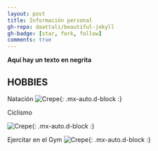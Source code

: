 ```yaml
---
layout: post
title: Información personal
gh-repo: daattali/beautiful-jekyll
gh-badge: [star, fork, follow]
comments: true
---
```

**Aquí hay un texto en negrita**

## HOBBIES

Natación
![Crepe](https://drive.google.com/file/d/1jMVpYZya5cgapPaTt_aBVLSujsj93wsr/view?usp=sharing){: .mx-auto.d-block :}

Ciclismo

![Crepe](https://drive.google.com/file/d/1Nmk379S_oK0IJFLD12I6_kVL7D-Gaz1Z/view?usp=sharing){: .mx-auto.d-block :}

Ejercitar en el Gym
![Crepe](https://drive.google.com/file/d/1AfJY4F3J4IhHyhorgpYMjLKyZOTroe_F/view?usp=sharing){: .mx-auto.d-block :}